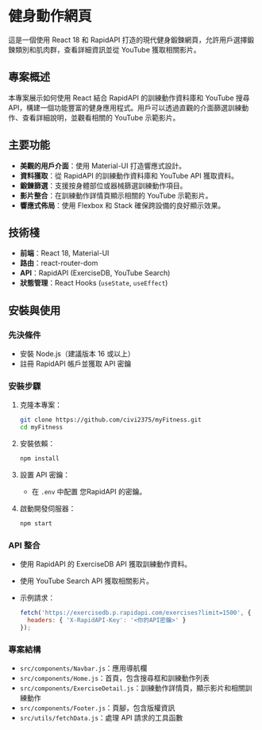 # 健身動作網頁

這是一個使用 React 18 和 RapidAPI 打造的現代健身鍛鍊網頁，允許用戶選擇鍛鍊類別和肌肉群，查看詳細資訊並從 YouTube 獲取相關影片。

## 專案概述

本專案展示如何使用 React 結合 RapidAPI 的訓練動作資料庫和 YouTube 搜尋 API，構建一個功能豐富的健身應用程式。用戶可以透過直觀的介面篩選訓練動作、查看詳細說明，並觀看相關的 YouTube 示範影片。

## 主要功能

- **美觀的用戶介面**：使用 Material-UI 打造響應式設計。
- **資料獲取**：從 RapidAPI 的訓練動作資料庫和 YouTube API 獲取資料。
- **鍛鍊篩選**：支援按身體部位或器械篩選訓練動作項目。
- **影片整合**：在訓練動作詳情頁顯示相關的 YouTube 示範影片。
- **響應式佈局**：使用 Flexbox 和 Stack 確保跨設備的良好顯示效果。

## 技術棧

- **前端**：React 18, Material-UI
- **路由**：react-router-dom
- **API**：RapidAPI (ExerciseDB, YouTube Search)
- **狀態管理**：React Hooks (`useState`, `useEffect`)

## 安裝與使用

### 先決條件

- 安裝 Node.js（建議版本 16 或以上）
- 註冊 RapidAPI 帳戶並獲取 API 密鑰

### 安裝步驟

1. 克隆本專案：

   ```bash
   git clone https://github.com/civi2375/myFitness.git
   cd myFitness
   ```

2. 安裝依賴：

   ```bash
   npm install
   ```

3. 設置 API 密鑰：

   - 在 `.env` 中配置 您RapidAPI 的密鑰。

4. 啟動開發伺服器：

   ```bash
   npm start
   ```

### API 整合

- 使用 RapidAPI 的 ExerciseDB API 獲取訓練動作資料。

- 使用 YouTube Search API 獲取相關影片。

- 示例請求：

  ```javascript
  fetch('https://exercisedb.p.rapidapi.com/exercises?limit=1500', {
    headers: { 'X-RapidAPI-Key': '<你的API密鑰>' }
  });
  ```

### 專案結構

- `src/components/Navbar.js`：應用導航欄
- `src/components/Home.js`：首頁，包含搜尋框和訓練動作列表
- `src/components/ExerciseDetail.js`：訓練動作詳情頁，顯示影片和相關訓練動作
- `src/components/Footer.js`：頁腳，包含版權資訊
- `src/utils/fetchData.js`：處理 API 請求的工具函數
